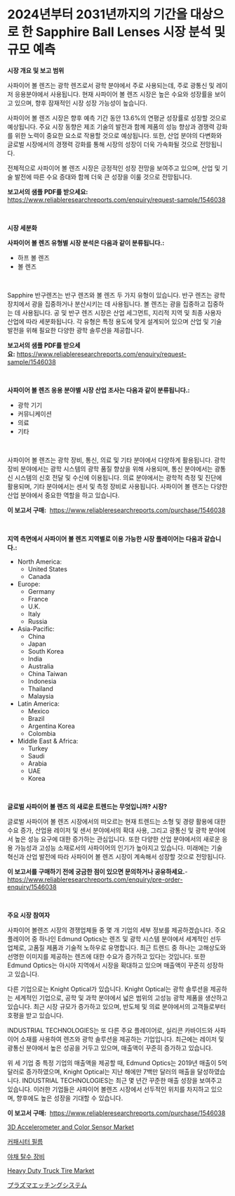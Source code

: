 <p><h1>2024년부터 2031년까지의 기간을 대상으로 한 Sapphire Ball Lenses 시장 분석 및 규모 예측</h1></p><p><strong>시장 개요 및 보고 범위</strong></p>
<p><p>사파이어 볼 렌즈는 광학 렌즈로서 광학 분야에서 주로 사용되는데, 주로 광통신 및 레이저 응용분야에서 사용됩니다. 현재 사파이어 볼 렌즈 시장은 높은 수요와 성장률을 보이고 있으며, 향후 잠재적인 시장 성장 가능성이 높습니다.</p><p>사파이어 볼 렌즈 시장은 향후 예측 기간 동안 13.6%의 연평균 성장률로 성장할 것으로 예상됩니다. 주요 시장 동향은 제조 기술의 발전과 함께 제품의 성능 향상과 경쟁력 강화를 위한 노력이 중요한 요소로 작용할 것으로 예상됩니다. 또한, 산업 분야의 다변화와 글로벌 시장에서의 경쟁력 강화를 통해 시장의 성장이 더욱 가속화될 것으로 전망됩니다.</p><p>전체적으로 사파이어 볼 렌즈 시장은 긍정적인 성장 전망을 보여주고 있으며, 산업 및 기술 발전에 따른 수요 증대와 함께 더욱 큰 성장을 이룰 것으로 전망됩니다.</p></p>
<p><strong>보고서의 샘플 PDF를 받으세요:</strong> <a href="https://www.reliableresearchreports.com/enquiry/request-sample/1546038">https://www.reliableresearchreports.com/enquiry/request-sample/1546038</a></p>
<p>&nbsp;</p>
<p><strong>시장 세분화</strong></p>
<p><strong>사파이어 볼 렌즈 유형별 시장 분석은 다음과 같이 분류됩니다.:</strong></p>
<p><ul><li>하프 볼 렌즈</li><li>볼 렌즈</li></ul></p>
<p>&nbsp;</p>
<p><p>Sapphire 반구렌즈는 반구 렌즈와 볼 렌즈 두 가지 유형이 있습니다. 반구 렌즈는 광학 장치에서 광을 집중하거나 분산시키는 데 사용됩니다. 볼 렌즈는 광을 집중하고 집중하는 데 사용됩니다. 공 및 반구 렌즈 시장은 산업 세그먼트, 지리적 지역 및 최종 사용자 산업에 따라 세분화됩니다. 각 유형은 특정 용도에 맞게 설계되어 있으며 산업 및 기술 발전을 위해 필요한 다양한 광학 솔루션을 제공합니다.</p></p>
<p><strong>보고서의 샘플 PDF를 받으세요:</strong>&nbsp;<a href="https://www.reliableresearchreports.com/enquiry/request-sample/1546038">https://www.reliableresearchreports.com/enquiry/request-sample/1546038</a></p>
<p>&nbsp;</p>
<p><strong> 사파이어 볼 렌즈 응용 분야별 시장 산업 조사는 다음과 같이 분류됩니다.:</strong></p>
<p><ul><li>광학 기기</li><li>커뮤니케이션</li><li>의료</li><li>기타</li></ul></p>
<p>&nbsp;</p>
<p><p>사파이어 볼 렌즈는 광학 장비, 통신, 의료 및 기타 분야에서 다양하게 활용됩니다. 광학 장비 분야에서는 광학 시스템의 광학 품질 향상을 위해 사용되며, 통신 분야에서는 광통신 시스템의 신호 전달 및 수신에 이용됩니다. 의료 분야에서는 광학적 측정 및 진단에 활용되며, 기타 분야에서는 센서 및 측정 장비로 사용됩니다. 사파이어 볼 렌즈는 다양한 산업 분야에서 중요한 역할을 하고 있습니다.</p></p>
<p><strong>이 보고서 구매:</strong>&nbsp; <a href="https://www.reliableresearchreports.com/purchase/1546038">https://www.reliableresearchreports.com/purchase/1546038</a></p>
<p>&nbsp;</p>
<p><strong>지역 측면에서 사파이어 볼 렌즈 지역별로 이용 가능한 시장 플레이어는 다음과 같습니다.:</strong></p>
<p><ul>
    <li>
        North America:
        <ul>
            <li>United States</li>
            <li>Canada</li>
        </ul>
    </li>
    <li>
        Europe:
        <ul>
            <li>Germany</li>
            <li>France</li>
            <li>U.K.</li>
            <li>Italy</li>
            <li>Russia</li>
        </ul>
    </li>
    <li>
        Asia-Pacific:
        <ul>
            <li>China</li>
            <li>Japan</li>
            <li>South Korea</li>
            <li>India</li>
            <li>Australia</li>
            <li>China Taiwan</li>
            <li>Indonesia</li>
            <li>Thailand</li>
            <li>Malaysia</li>
        </ul>
    </li>
    <li>
        Latin America:
        <ul>
            <li>Mexico</li>
            <li>Brazil</li>
            <li>Argentina Korea</li>
            <li>Colombia</li>
        </ul>
    </li>
    <li>
        Middle East & Africa:
        <ul>
            <li>Turkey</li>
            <li>Saudi</li>
            <li>Arabia</li>
            <li>UAE</li>
            <li>Korea</li>
        </ul>
    </li>
    </ul></p>
<p>&nbsp;</p>
<p><strong>글로벌 사파이어 볼 렌즈 의 새로운 트렌드는 무엇입니까? 시장?</strong></p>
<p><p>글로벌 사파이어 볼 렌즈 시장에서의 떠오르는 현재 트렌드는 소형 및 경량 활용에 대한 수요 증가, 산업용 레이저 및 센서 분야에서의 확대 사용, 그리고 광통신 및 광학 분야에서 높은 성능 요구에 대한 증가하는 관심입니다. 또한 다양한 산업 분야에서의 새로운 응용 가능성과 고성능 소재로서의 사파이어의 인기가 높아지고 있습니다. 미래에는 기술 혁신과 산업 발전에 따라 사파이어 볼 렌즈 시장이 계속해서 성장할 것으로 전망됩니다.</p></p>
<p><strong>이 보고서를 구매하기 전에 궁금한 점이 있으면 문의하거나 공유하세요.</strong>- <a href="https://www.reliableresearchreports.com/enquiry/pre-order-enquiry/1546038">https://www.reliableresearchreports.com/enquiry/pre-order-enquiry/1546038</a></p>
<p>&nbsp;</p>
<p><strong>주요 시장 참여자</strong></p>
<p><p>사파이어 볼렌즈 시장의 경쟁업체들 중 몇 개 기업의 세부 정보를 제공하겠습니다. 주요 플레이어 중 하나인 Edmund Optics는 렌즈 및 광학 시스템 분야에서 세계적인 선두 업체로, 고품질 제품과 기술적 노하우로 유명합니다. 최근 트렌드 중 하나는 고해상도와 선명한 이미지를 제공하는 렌즈에 대한 수요가 증가하고 있다는 것입니다. 또한 Edmund Optics는 아시아 지역에서 시장을 확대하고 있으며 매출액이 꾸준히 성장하고 있습니다.</p><p>다른 기업으로는 Knight Optical가 있습니다. Knight Optical는 광학 솔루션을 제공하는 세계적인 기업으로, 공학 및 과학 분야에서 넓은 범위의 고성능 광학 제품을 생산하고 있습니다. 최근 시장 규모가 증가하고 있으며, 반도체 및 의료 분야에서의 고객들로부터 호평을 받고 있습니다.</p><p>INDUSTRIAL TECHNOLOGIES는 또 다른 주요 플레이어로, 실리콘 카바이드와 사파이어 소재를 사용하여 렌즈와 광학 솔루션을 제공하는 기업입니다. 최근에는 레이저 및 광통신 분야에서 높은 성공을 거두고 있으며, 매출액이 꾸준히 증가하고 있습니다.</p><p>위 세 기업 중 특정 기업의 매출액을 제공할 때, Edmund Optics는 2019년 매출이 5억 달러로 증가하였으며, Knight Optical는 지난 해에만 7백만 달러의 매출을 달성하였습니다. INDUSTRIAL TECHNOLOGIES는 최근 몇 년간 꾸준한 매출 성장을 보여주고 있습니다. 이러한 기업들은 사파이어 볼렌즈 시장에서 선두적인 위치를 차지하고 있으며, 향후에도 높은 성장을 기대할 수 있습니다.</p></p>
<p><strong>이 보고서 구매:</strong>&nbsp;&nbsp;<a href="https://www.reliableresearchreports.com/purchase/1546038">https://www.reliableresearchreports.com/purchase/1546038</a></p>
<p><p><a href="https://github.com/jj19131/Market-Research-Report-List-2/blob/main/3d-accelerometer-and-color-sensor-market.md">3D Accelerometer and Color Sensor Market</a></p><p><a href="https://github.com/WilburKihn5676/Market-Research-Report-List-1/blob/main/752990713245.md">커패시터 필름</a></p><p><a href="https://github.com/vseigx30c9a1j/Market-Research-Report-List-1/blob/main/158152213244.md">야채 탈수 장비</a></p><p><a href="https://issuu.com/reportprime-2/docs/heavy-duty-truck-tire-market-size-2030.pptx">Heavy Duty Truck Tire Market</a></p><p><a href="https://github.com/dzy793153605/Market-Research-Report-List-1/blob/main/801977814163.md">プラズマエッチングシステム</a></p></p>
